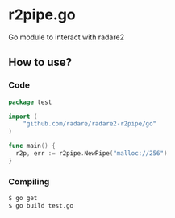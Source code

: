r2pipe.go
=========

Go module to interact with radare2


## How to use?

### Code
```go
package test

import (
	"github.com/radare/radare2-r2pipe/go"
)

func main() {
  r2p, err := r2pipe.NewPipe("malloc://256")
}
```

### Compiling
```sh
$ go get
$ go build test.go
```
